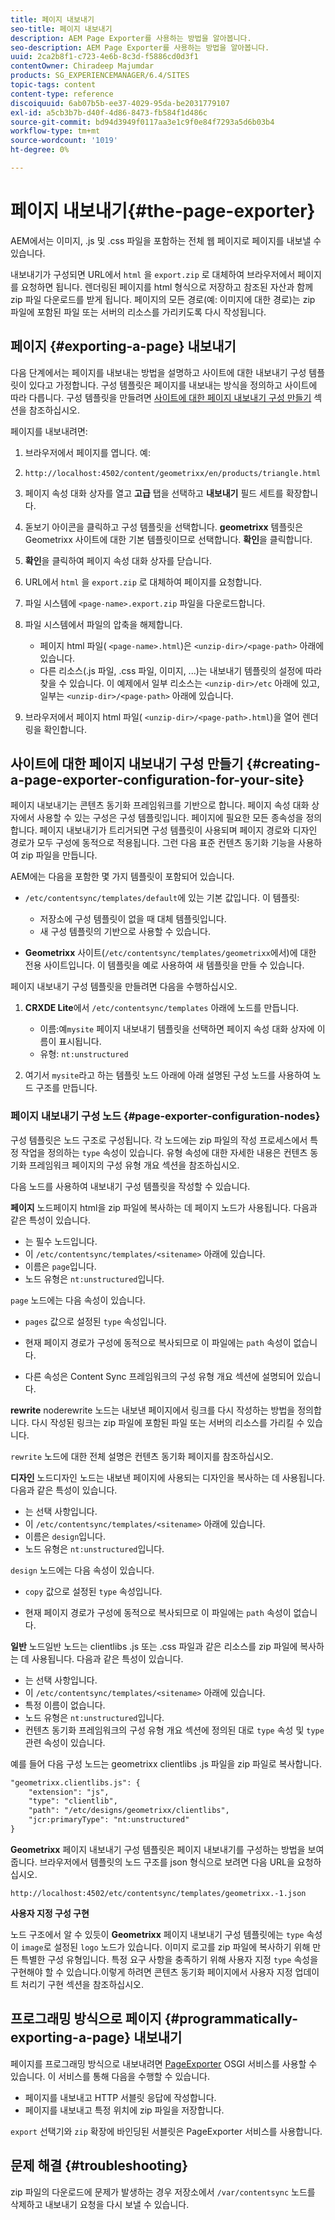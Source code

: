 ```yaml
---
title: 페이지 내보내기
seo-title: 페이지 내보내기
description: AEM Page Exporter를 사용하는 방법을 알아봅니다.
seo-description: AEM Page Exporter를 사용하는 방법을 알아봅니다.
uuid: 2ca2b8f1-c723-4e6b-8c3d-f5886cd0d3f1
contentOwner: Chiradeep Majumdar
products: SG_EXPERIENCEMANAGER/6.4/SITES
topic-tags: content
content-type: reference
discoiquuid: 6ab07b5b-ee37-4029-95da-be2031779107
exl-id: a5cb3b7b-d40f-4d86-8473-fb584f1d486c
source-git-commit: bd94d3949f0117aa3e1c9f0e84f7293a5d6b03b4
workflow-type: tm+mt
source-wordcount: '1019'
ht-degree: 0%

---
```


# 페이지 내보내기{#the-page-exporter}

AEM에서는 이미지, .js 및 .css 파일을 포함하는 전체 웹 페이지로 페이지를 내보낼 수 있습니다.

내보내기가 구성되면 URL에서 `html` 을 `export.zip` 로 대체하여 브라우저에서 페이지를 요청하면 됩니다. 렌더링된 페이지를 html 형식으로 저장하고 참조된 자산과 함께 zip 파일 다운로드를 받게 됩니다. 페이지의 모든 경로(예: 이미지에 대한 경로)는 zip 파일에 포함된 파일 또는 서버의 리소스를 가리키도록 다시 작성됩니다.

## 페이지 {#exporting-a-page} 내보내기

다음 단계에서는 페이지를 내보내는 방법을 설명하고 사이트에 대한 내보내기 구성 템플릿이 있다고 가정합니다. 구성 템플릿은 페이지를 내보내는 방식을 정의하고 사이트에 따라 다릅니다. 구성 템플릿을 만들려면 [사이트에 대한 페이지 내보내기 구성 만들기](#creating-a-page-exporter-configuration-for-your-site) 섹션을 참조하십시오.

페이지를 내보내려면:

1. 브라우저에서 페이지를 엽니다. 예:
1. `http://localhost:4502/content/geometrixx/en/products/triangle.html`
1. 페이지 속성 대화 상자를 열고 **고급** 탭을 선택하고 **내보내기** 필드 세트를 확장합니다.

1. 돋보기 아이콘을 클릭하고 구성 템플릿을 선택합니다. **geometrixx** 템플릿은 Geometrixx 사이트에 대한 기본 템플릿이므로 선택합니다. **확인**&#x200B;을 클릭합니다.

1. **확인**&#x200B;을 클릭하여 페이지 속성 대화 상자를 닫습니다.
1. URL에서 `html` 을 `export.zip` 로 대체하여 페이지를 요청합니다.

1. 파일 시스템에 `<page-name>.export.zip` 파일을 다운로드합니다.

1. 파일 시스템에서 파일의 압축을 해제합니다.

   * 페이지 html 파일( `<page-name>.html`)은 `<unzip-dir>/<page-path>` 아래에 있습니다.
   * 다른 리소스(.js 파일, .css 파일, 이미지, ...)는 내보내기 템플릿의 설정에 따라 찾을 수 있습니다. 이 예제에서 일부 리소스는 `<unzip-dir>/etc` 아래에 있고, 일부는 `<unzip-dir>/<page-path>` 아래에 있습니다.

1. 브라우저에서 페이지 html 파일( `<unzip-dir>/<page-path>.html`)을 열어 렌더링을 확인합니다.

## 사이트에 대한 페이지 내보내기 구성 만들기 {#creating-a-page-exporter-configuration-for-your-site}

페이지 내보내기는 콘텐츠 동기화 프레임워크를 기반으로 합니다. 페이지 속성 대화 상자에서 사용할 수 있는 구성은 구성 템플릿입니다. 페이지에 필요한 모든 종속성을 정의합니다. 페이지 내보내기가 트리거되면 구성 템플릿이 사용되며 페이지 경로와 디자인 경로가 모두 구성에 동적으로 적용됩니다. 그런 다음 표준 컨텐츠 동기화 기능을 사용하여 zip 파일을 만듭니다.

AEM에는 다음을 포함한 몇 가지 템플릿이 포함되어 있습니다.

* `/etc/contentsync/templates/default`에 있는 기본 값입니다. 이 템플릿:

   * 저장소에 구성 템플릿이 없을 때 대체 템플릿입니다.
   * 새 구성 템플릿의 기반으로 사용할 수 있습니다.

* **Geometrixx** 사이트(`/etc/contentsync/templates/geometrixx`에서)에 대한 전용 사이트입니다. 이 템플릿을 예로 사용하여 새 템플릿을 만들 수 있습니다.

페이지 내보내기 구성 템플릿을 만들려면 다음을 수행하십시오.

1. **CRXDE Lite**&#x200B;에서 `/etc/contentsync/templates` 아래에 노드를 만듭니다.

   * 이름:예`mysite` 페이지 내보내기 템플릿을 선택하면 페이지 속성 대화 상자에 이름이 표시됩니다.
   * 유형: `nt:unstructured`

1. 여기서 `mysite`라고 하는 템플릿 노드 아래에 아래 설명된 구성 노드를 사용하여 노드 구조를 만듭니다.

### 페이지 내보내기 구성 노드 {#page-exporter-configuration-nodes}

구성 템플릿은 노드 구조로 구성됩니다. 각 노드에는 zip 파일의 작성 프로세스에서 특정 작업을 정의하는 `type` 속성이 있습니다. 유형 속성에 대한 자세한 내용은 컨텐츠 동기화 프레임워크 페이지의 구성 유형 개요 섹션을 참조하십시오.

다음 노드를 사용하여 내보내기 구성 템플릿을 작성할 수 있습니다.

**페이지** 노드페이지 html을 zip 파일에 복사하는 데 페이지 노드가 사용됩니다. 다음과 같은 특성이 있습니다.

* 는 필수 노드입니다.
* 이 `/etc/contentsync/templates/<sitename>` 아래에 있습니다.
* 이름은 `page`입니다.
* 노드 유형은 `nt:unstructured`입니다.

`page` 노드에는 다음 속성이 있습니다.

* `pages` 값으로 설정된 `type` 속성입니다.

* 현재 페이지 경로가 구성에 동적으로 복사되므로 이 파일에는 `path` 속성이 없습니다.

* 다른 속성은 Content Sync 프레임워크의 구성 유형 개요 섹션에 설명되어 있습니다.

**rewrite** noderewrite 노드는 내보낸 페이지에서 링크를 다시 작성하는 방법을 정의합니다. 다시 작성된 링크는 zip 파일에 포함된 파일 또는 서버의 리소스를 가리킬 수 있습니다.

`rewrite` 노드에 대한 전체 설명은 컨텐츠 동기화 페이지를 참조하십시오.

**디자인** 노드디자인 노드는 내보낸 페이지에 사용되는 디자인을 복사하는 데 사용됩니다. 다음과 같은 특성이 있습니다.

* 는 선택 사항입니다.
* 이 `/etc/contentsync/templates/<sitename>` 아래에 있습니다.
* 이름은 `design`입니다.
* 노드 유형은 `nt:unstructured`입니다.

`design` 노드에는 다음 속성이 있습니다.

* `copy` 값으로 설정된 `type` 속성입니다.

* 현재 페이지 경로가 구성에 동적으로 복사되므로 이 파일에는 `path` 속성이 없습니다.

**일반** 노드일반 노드는 clientlibs .js 또는 .css 파일과 같은 리소스를 zip 파일에 복사하는 데 사용됩니다. 다음과 같은 특성이 있습니다.

* 는 선택 사항입니다.
* 이 `/etc/contentsync/templates/<sitename>` 아래에 있습니다.
* 특정 이름이 없습니다.
* 노드 유형은 `nt:unstructured`입니다.
* 컨텐츠 동기화 프레임워크의 구성 유형 개요 섹션에 정의된 대로 `type` 속성 및 `type` 관련 속성이 있습니다.

예를 들어 다음 구성 노드는 geometrixx clientlibs .js 파일을 zip 파일로 복사합니다.

```xml
"geometrixx.clientlibs.js": {
    "extension": "js",
    "type": "clientlib",
    "path": "/etc/designs/geometrixx/clientlibs",
    "jcr:primaryType": "nt:unstructured"
}
```

**Geometrixx** 페이지 내보내기 구성 템플릿은 페이지 내보내기를 구성하는 방법을 보여줍니다. 브라우저에서 템플릿의 노드 구조를 json 형식으로 보려면 다음 URL을 요청하십시오.

`http://localhost:4502/etc/contentsync/templates/geometrixx.-1.json`

**사용자 지정 구성 구현**

노드 구조에서 알 수 있듯이 **Geometrixx** 페이지 내보내기 구성 템플릿에는 `type` 속성이 `image`로 설정된 `logo` 노드가 있습니다. 이미지 로고를 zip 파일에 복사하기 위해 만든 특별한 구성 유형입니다. 특정 요구 사항을 충족하기 위해 사용자 지정 `type` 속성을 구현해야 할 수 있습니다.이렇게 하려면 콘텐츠 동기화 페이지에서 사용자 지정 업데이트 처리기 구현 섹션을 참조하십시오.

## 프로그래밍 방식으로 페이지 {#programmatically-exporting-a-page} 내보내기

페이지를 프로그래밍 방식으로 내보내려면 [PageExporter](https://helpx.adobe.com/experience-manager/6-4/sites/developing/using/reference-materials/javadoc/index.html?com/day/cq/wcm/contentsync/PageExporter.html) OSGI 서비스를 사용할 수 있습니다. 이 서비스를 통해 다음을 수행할 수 있습니다.

* 페이지를 내보내고 HTTP 서블릿 응답에 작성합니다.
* 페이지를 내보내고 특정 위치에 zip 파일을 저장합니다.

`export` 선택기와 `zip` 확장에 바인딩된 서블릿은 PageExporter 서비스를 사용합니다.

## 문제 해결 {#troubleshooting}

zip 파일의 다운로드에 문제가 발생하는 경우 저장소에서 `/var/contentsync` 노드를 삭제하고 내보내기 요청을 다시 보낼 수 있습니다.
